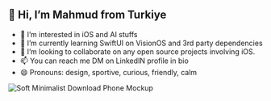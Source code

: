 👋 Hi, I’m Mahmud from Turkiye
-  
- 👀 I’m interested in iOS and AI stuffs
- 🌱 I’m currently learning SwiftUI on VisionOS and 3rd party dependencies
- 💞️ I’m looking to collaborate on any open source projects involving iOS.
- 📫 You can reach me DM on LinkedIN profile in bio
- 😄 Pronouns: design, sportive, curious, friendly, calm


![Soft Minimalist Download Phone Mockup](https://github.com/Mhmdckrk/Mhmdckrk/assets/142578068/9f64f933-8a07-45fa-8a2d-12740fd94dd3)

<!---
Mhmdckrk/Mhmdckrk is a ✨ special ✨ repository because its `README.md` (this file) appears on your GitHub profile.
You can click the Preview link to take a look at your changes.
--->
